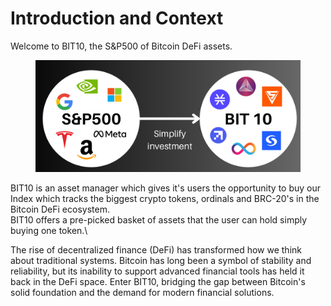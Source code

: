 # Introduction and Context

Welcome to BIT10,  the S\&P500 of Bitcoin DeFi assets.

<figure><img src=".gitbook/assets/image (4).png" alt=""><figcaption></figcaption></figure>

BIT10 is an asset manager which gives it's users the opportunity to buy our Index which tracks the biggest crypto tokens, ordinals and BRC-20's in the Bitcoin DeFi ecosystem.\
BIT10 offers a pre-picked basket of assets that the user can hold simply buying one token.\


The rise of decentralized finance (DeFi) has transformed how we think about traditional systems. Bitcoin has long been a symbol of stability and reliability, but its inability to support advanced financial tools has held it back in the DeFi space. Enter BIT10, bridging the gap between Bitcoin's solid foundation and the demand for modern financial solutions.&#x20;

